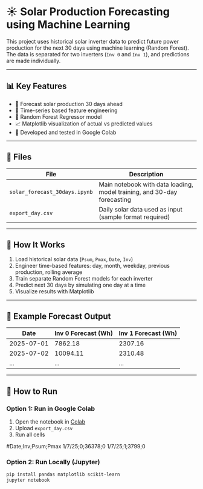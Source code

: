 # ☀️ Solar Production Forecasting using Machine Learning

This project uses historical solar inverter data to predict future power production for the next 30 days using machine learning (Random Forest). The data is separated for two inverters (`Inv 0` and `Inv 1`), and predictions are made individually.

---

## 📊 Key Features

- 🔄 Forecast solar production 30 days ahead
- 📅 Time-series based feature engineering
- 🧠 Random Forest Regressor model
- 📈 Matplotlib visualization of actual vs predicted values
- 🧪 Developed and tested in Google Colab

---

## 📁 Files

| File | Description |
|------|-------------|
| `solar_forecast_30days.ipynb` | Main notebook with data loading, model training, and 30-day forecasting |
| `export_day.csv` | Daily solar data used as input (sample format required) |

---

## 🧠 How It Works

1. Load historical solar data (`Psum`, `Pmax`, `Date`, `Inv`)
2. Engineer time-based features: day, month, weekday, previous production, rolling average
3. Train separate Random Forest models for each inverter
4. Predict next 30 days by simulating one day at a time
5. Visualize results with Matplotlib

---

## 📎 Example Forecast Output

| Date       | Inv 0 Forecast (Wh) | Inv 1 Forecast (Wh) |
|------------|---------------------|---------------------|
| 2025-07-01 | 7862.18              | 2307.16             |
| 2025-07-02 | 10094.11             | 2310.48             |
| ...        | ...                  | ...                 |

---

## 🚀 How to Run

### Option 1: Run in Google Colab
1. Open the notebook in [Colab](https://colab.research.google.com)
2. Upload `export_day.csv`
3. Run all cells

#Date;Inv;Psum;Pmax
1/7/25;0;36378;0
1/7/25;1;3799;0


### Option 2: Run Locally (Jupyter)
```bash
pip install pandas matplotlib scikit-learn
jupyter notebook
